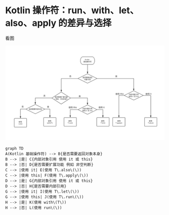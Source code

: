 # Kotlin 操作符：run、with、let、also、apply 的差异与选择

看图

![Kotlin操作符](./Kotlin操作符.png)

```mermaid
graph TD
A(Kotlin 基础操作符) --> B{是否需要返回对象本身}
B --> |是| C{内部对象引用 使用 it 或 this}
B --> |否| D{是否需要扩展功能 例如 非空判断}
C --> |使用 it| E(使用 T\.also\(\))
C --> |使用 this| F(使用 T\.apply\(\))
D --> |是| G{内部对象引用 使用 it 或 this}
D --> |否| H{是否需要内部引用}
G --> |使用 it| I(使用 T\.let\(\))
G --> |使用 this| J(使用 T\.run\(\))
H --> |是| K(使用 with\(T\))
H --> |否| L(使用 run\(\))
```
